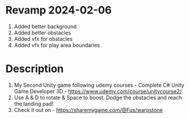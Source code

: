 # Revamp 2024-02-06
1) Added better background
2) Added better obstacles
3) Added vfx for obstacles
4) Added vfx for play area boundaries
# Description 
1) My Second Unity game following udemy courses - Complete C# Unity Game Developer 3D - https://www.udemy.com/course/unitycourse2/
2) Use  A & D to rotate & Space to boost. Dodge the obstacles and reach the landing pad!
3) Check it out on - https://sharemygame.com/@Fus/warpstone

